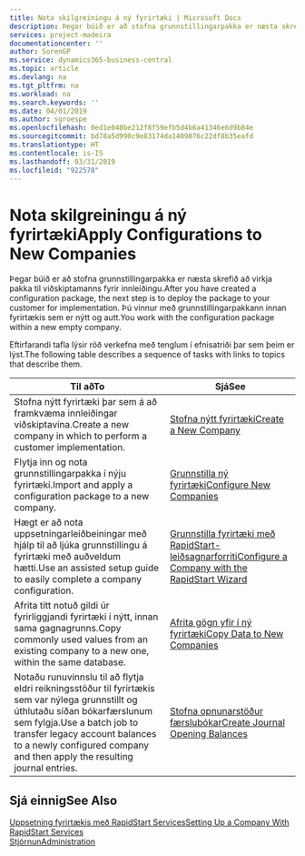 ```yaml
---
title: Nota skilgreiningu á ný fyrirtæki | Microsoft Docs
description: Þegar búið er að stofna grunnstillingarpakka er næsta skrefið að virkja pakka til viðskiptamanns fyrir innleiðingu. Grunnstillingin er notuð með nýju auðu fyrirtæki.
services: project-madeira
documentationcenter: ''
author: SorenGP
ms.service: dynamics365-business-central
ms.topic: article
ms.devlang: na
ms.tgt_pltfrm: na
ms.workload: na
ms.search.keywords: ''
ms.date: 04/01/2019
ms.author: sgroespe
ms.openlocfilehash: 0ed1e040be212f8f59efb5d4b6a41346e6d9b84e
ms.sourcegitcommit: bd78a5d990c9e83174da1409076c22df8b35eafd
ms.translationtype: HT
ms.contentlocale: is-IS
ms.lasthandoff: 03/31/2019
ms.locfileid: "922578"
---
```

# <a name="apply-configurations-to-new-companies"></a><span data-ttu-id="3fe47-104">Nota skilgreiningu á ný fyrirtæki</span><span class="sxs-lookup"><span data-stu-id="3fe47-104">Apply Configurations to New Companies</span></span>
<span data-ttu-id="3fe47-105">Þegar búið er að stofna grunnstillingarpakka er næsta skrefið að virkja pakka til viðskiptamanns fyrir innleiðingu.</span><span class="sxs-lookup"><span data-stu-id="3fe47-105">After you have created a configuration package, the next step is to deploy the package to your customer for implementation.</span></span> <span data-ttu-id="3fe47-106">Þú vinnur með grunnstillingarpakkann innan fyrirtækis sem er nýtt og autt.</span><span class="sxs-lookup"><span data-stu-id="3fe47-106">You work with the configuration package within a new empty company.</span></span>  

 <span data-ttu-id="3fe47-107">Eftirfarandi tafla lýsir röð verkefna með tenglum í efnisatriði þar sem þeim er lýst.</span><span class="sxs-lookup"><span data-stu-id="3fe47-107">The following table describes a sequence of tasks with links to topics that describe them.</span></span>

|<span data-ttu-id="3fe47-108">**Til að**</span><span class="sxs-lookup"><span data-stu-id="3fe47-108">**To**</span></span>|<span data-ttu-id="3fe47-109">**Sjá**</span><span class="sxs-lookup"><span data-stu-id="3fe47-109">**See**</span></span>|  
|------------|-------------|  
|<span data-ttu-id="3fe47-110">Stofna nýtt fyrirtæki þar sem á að framkvæma innleiðingar viðskiptavina.</span><span class="sxs-lookup"><span data-stu-id="3fe47-110">Create a new company in which to perform a customer implementation.</span></span>|[<span data-ttu-id="3fe47-111">Stofna nýtt fyrirtæki</span><span class="sxs-lookup"><span data-stu-id="3fe47-111">Create a New Company</span></span>](admin-how-to-create-a-new-company.md)|  
|<span data-ttu-id="3fe47-112">Flytja inn og nota grunnstillingarpakka í nýju fyrirtæki.</span><span class="sxs-lookup"><span data-stu-id="3fe47-112">Import and apply a configuration package to a new company.</span></span>|[<span data-ttu-id="3fe47-113">Grunnstilla ný fyrirtæki</span><span class="sxs-lookup"><span data-stu-id="3fe47-113">Configure New Companies</span></span>](admin-how-to-configure-new-companies.md)|  
|<span data-ttu-id="3fe47-114">Hægt er að nota uppsetningarleiðbeiningar með hjálp til að ljúka grunnstillingu á fyrirtæki með auðveldum hætti.</span><span class="sxs-lookup"><span data-stu-id="3fe47-114">Use an assisted setup guide to easily complete a company configuration.</span></span>|[<span data-ttu-id="3fe47-115">Grunnstilla fyrirtæki með RapidStart-leiðsagnarforriti</span><span class="sxs-lookup"><span data-stu-id="3fe47-115">Configure a Company with the RapidStart Wizard</span></span>](admin-how-to-configure-a-company-with-the-rapidstart-wizard.md)|
|<span data-ttu-id="3fe47-116">Afrita títt notuð gildi úr fyrirliggjandi fyrirtæki í nýtt, innan sama gagnagrunns.</span><span class="sxs-lookup"><span data-stu-id="3fe47-116">Copy commonly used values from an existing company to a new one, within the same database.</span></span>|[<span data-ttu-id="3fe47-117">Afrita gögn yfir í ný fyrirtæki</span><span class="sxs-lookup"><span data-stu-id="3fe47-117">Copy Data to New Companies</span></span>](admin-how-to-copy-data-to-new-companies.md)|  
|<span data-ttu-id="3fe47-118">Notaðu runuvinnslu til að flytja eldri reikningsstöður til fyrirtækis sem var nýlega grunnstillt og úthlutaðu síðan bókarfærslunum sem fylgja.</span><span class="sxs-lookup"><span data-stu-id="3fe47-118">Use a batch job to transfer legacy account balances to a newly configured company and then apply the resulting journal entries.</span></span>|[<span data-ttu-id="3fe47-119">Stofna opnunarstöður færslubókar</span><span class="sxs-lookup"><span data-stu-id="3fe47-119">Create Journal Opening Balances</span></span>](admin-how-to-create-journal-opening-balances.md)|  

## <a name="see-also"></a><span data-ttu-id="3fe47-120">Sjá einnig</span><span class="sxs-lookup"><span data-stu-id="3fe47-120">See Also</span></span>  
[<span data-ttu-id="3fe47-121">Uppsetning fyrirtækis með RapidStart Services</span><span class="sxs-lookup"><span data-stu-id="3fe47-121">Setting Up a Company With RapidStart Services</span></span>](admin-set-up-a-company-with-rapidstart.md)  
[<span data-ttu-id="3fe47-122">Stjórnun</span><span class="sxs-lookup"><span data-stu-id="3fe47-122">Administration</span></span>](admin-setup-and-administration.md)
